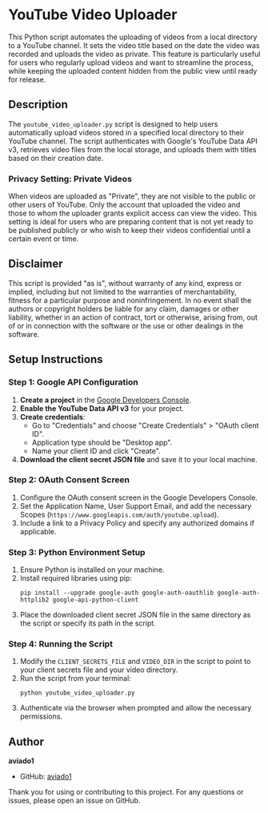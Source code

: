 
# YouTube Video Uploader

This Python script automates the uploading of videos from a local directory to a YouTube channel. It sets the video title based on the date the video was recorded and uploads the video as private. This feature is particularly useful for users who regularly upload videos and want to streamline the process, while keeping the uploaded content hidden from the public view until ready for release.

## Description

The `youtube_video_uploader.py` script is designed to help users automatically upload videos stored in a specified local directory to their YouTube channel. The script authenticates with Google's YouTube Data API v3, retrieves video files from the local storage, and uploads them with titles based on their creation date.

### Privacy Setting: Private Videos
When videos are uploaded as "Private", they are not visible to the public or other users of YouTube. Only the account that uploaded the video and those to whom the uploader grants explicit access can view the video. This setting is ideal for users who are preparing content that is not yet ready to be published publicly or who wish to keep their videos confidential until a certain event or time.

## Disclaimer

This script is provided "as is", without warranty of any kind, express or implied, including but not limited to the warranties of merchantability, fitness for a particular purpose and noninfringement. In no event shall the authors or copyright holders be liable for any claim, damages or other liability, whether in an action of contract, tort or otherwise, arising from, out of or in connection with the software or the use or other dealings in the software.

## Setup Instructions

### Step 1: Google API Configuration
1. **Create a project** in the [Google Developers Console](https://console.developers.google.com/).
2. **Enable the YouTube Data API v3** for your project.
3. **Create credentials**:
   - Go to "Credentials" and choose "Create Credentials" > "OAuth client ID".
   - Application type should be "Desktop app".
   - Name your client ID and click "Create".
4. **Download the client secret JSON file** and save it to your local machine.

### Step 2: OAuth Consent Screen
1. Configure the OAuth consent screen in the Google Developers Console.
2. Set the Application Name, User Support Email, and add the necessary Scopes (`https://www.googleapis.com/auth/youtube.upload`).
3. Include a link to a Privacy Policy and specify any authorized domains if applicable.

### Step 3: Python Environment Setup
1. Ensure Python is installed on your machine.
2. Install required libraries using pip:
   ```
   pip install --upgrade google-auth google-auth-oauthlib google-auth-httplib2 google-api-python-client
   ```
3. Place the downloaded client secret JSON file in the same directory as the script or specify its path in the script.

### Step 4: Running the Script
1. Modify the `CLIENT_SECRETS_FILE` and `VIDEO_DIR` in the script to point to your client secrets file and your video directory.
2. Run the script from your terminal:
   ```
   python youtube_video_uploader.py
   ```
3. Authenticate via the browser when prompted and allow the necessary permissions.

## Author

**aviado1**
- GitHub: [aviado1](https://github.com/aviado1)

Thank you for using or contributing to this project. For any questions or issues, please open an issue on GitHub.
